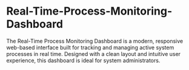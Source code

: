 # Real-Time-Process-Monitoring-Dashboard
The Real-Time Process Monitoring Dashboard is a modern, responsive web-based interface built for tracking and managing active system processes in real time. Designed with a clean layout and intuitive user experience, this dashboard is ideal for system administrators.
